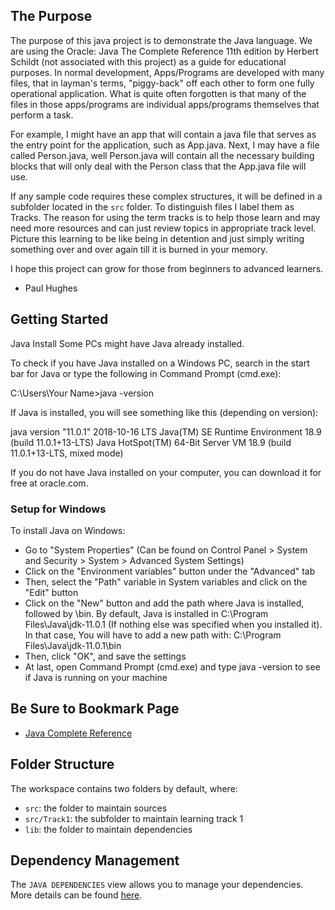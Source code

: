 ## The Purpose

The purpose of this java project is to demonstrate the Java language. We are using the Oracle: Java The Complete Reference 11th edition by Herbert Schildt (not associated with this project) as a guide for educational purposes. In normal development, Apps/Programs are developed with many files, that in layman's terms, "piggy-back" off each other to form one fully operational application. What is quite often forgotten is that many of the files in those apps/programs are individual apps/programs themselves that perform a task.

For example, I might have an app that will contain a java file that serves as the entry point for the application, such as App.java. Next, I may have a file called Person.java, well Person.java will contain all the necessary building blocks that will only deal with the Person class that the App.java file will use. 

If any sample code requires these complex structures, it will be defined in a subfolder located in the `src` folder. To distinguish files I label them as Tracks. The reason for using the term tracks is to help those learn and may need more resources and can just review topics in appropriate track level. Picture this learning to be like being in detention and just simply writing something over and over again till it is burned in your memory. 

I hope this project can grow for those from beginners to advanced learners.

- Paul Hughes

## Getting Started
Java Install
Some PCs might have Java already installed.

To check if you have Java installed on a Windows PC, search in the start bar for Java or type the following in Command Prompt (cmd.exe):

C:\Users\Your Name>java -version

If Java is installed, you will see something like this (depending on version):

java version "11.0.1" 2018-10-16 LTS
Java(TM) SE Runtime Environment 18.9 (build 11.0.1+13-LTS)
Java HotSpot(TM) 64-Bit Server VM 18.9 (build 11.0.1+13-LTS, mixed mode)

If you do not have Java installed on your computer, you can download it for free at oracle.com.

### Setup for Windows
To install Java on Windows:


- Go to "System Properties" (Can be found on Control Panel > System and Security > System > Advanced System Settings)
- Click on the "Environment variables" button under the "Advanced" tab
- Then, select the "Path" variable in System variables and click on the "Edit" button
- Click on the "New" button and add the path where Java is installed, followed by \bin. By default, Java is installed in C:\Program Files\Java\jdk-11.0.1 (If nothing else was specified when you installed it). In that case, You will have to add a new path with: C:\Program Files\Java\jdk-11.0.1\bin
- Then, click "OK", and save the settings
- At last, open Command Prompt (cmd.exe) and type java -version to see if Java is running on your machine




## Be Sure to Bookmark Page
- [Java Complete Reference](https://hughpaud2014.github.io/javaCompleteReferenceBundle/)

## Folder Structure

The workspace contains two folders by default, where:

- `src`: the folder to maintain sources
- `src/Track1`: the subfolder to maintain learning track 1
- `lib`: the folder to maintain dependencies

## Dependency Management

The `JAVA DEPENDENCIES` view allows you to manage your dependencies. More details can be found [here](https://github.com/microsoft/vscode-java-pack/blob/master/release-notes/v0.9.0.md#work-with-jar-files-directly).
